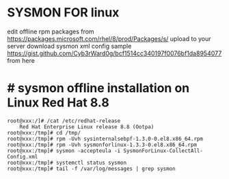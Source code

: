 # SYSMON FOR linux

edit offline rpm packages from https://packages.microsoft.com/rhel/8/prod/Packages/s/
upload to your server
download sysmon xml config sample https://gist.github.com/Cyb3rWard0g/bcf1514cc340197f0076bf1da8954077 from here

# # sysmon offline installation on Linux Red Hat 8.8 
	root@xxx:/]# /cat /etc/redhat-release
 		Red Hat Enterprise Linux release 8.8 (Ootpa)
	root@xxx:/tmp]# cd /tmp/
	root@xxx:/tmp]# rpm -Uvh sysinternalsebpf-1.3.0-0.el8.x86_64.rpm
	root@xxx:/tmp]# rpm -Uvh sysmonforlinux-1.3.3-0.el8.x86_64.rpm
	root@xxx:/tmp]# sysmon -accepteula -i SysmonForLinux-CollectAll-Config.xml
	root@xxx:/tmp]# systemctl status sysmon
	root@xxx:/tmp]# tail -f /var/log/messages | grep sysmon
